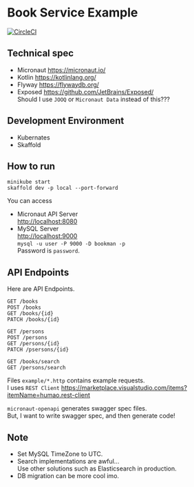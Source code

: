 # Book Service Example

[![CircleCI](https://circleci.com/gh/xirc/example-micronaut-bookman.svg?style=shield)](https://circleci.com/gh/xirc/example-micronaut-bookman)

## Technical spec
* Micronaut <https://micronaut.io/>
* Kotlin <https://kotlinlang.org/>
* Flyway <https://flywaydb.org/>
* Exposed <https://github.com/JetBrains/Exposed/>  
  Should I use `JOOQ` or `Micronaut Data` instead of this???

## Development Environment
* Kubernates
* Skaffold

## How to run

```
minikube start
skaffold dev -p local --port-forward
```

You can access
* Micronaut API Server  
<http://localhost:8080>
* MySQL Server  
<http://localhost:9000>  
`mysql -u user -P 9000 -D bookman -p`  
Password is `password`.

## API Endpoints

Here are API Endpoints.
```
GET /books
POST /books
GET /books/{id}
PATCH /books/{id}

GET /persons
POST /persons
GET /persons/{id}
PATCH /psersons/{id}

GET /books/search
GET /persons/search
```

Files `example/*.http` contains example requests.  
I uses `REST Client`
<https://marketplace.visualstudio.com/items?itemName=humao.rest-client>

`micronaut-openapi` generates swagger spec files.  
But, I want to write swagger spec, and then generate code!

## Note

* Set MySQL TimeZone to UTC.
* Search implementations are awful...  
Use other solutions such as Elasticsearch in production.
* DB migration can be more cool imo.